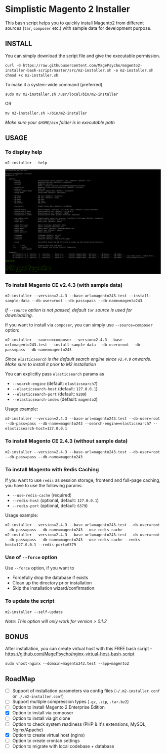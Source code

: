 # Simplistic Magento 2 Installer

This bash script helps you to quickly install Magento2 from different sources (`tar`, `composer` etc.) with sample data for development purpose.

## INSTALL
You can simply download the script file and give the executable permission.
```
curl -0 https://raw.githubusercontent.com/MagePsycho/magento2-installer-bash-script/master/src/m2-installer.sh -o m2-installer.sh
chmod +x m2-installer.sh
```

To make it a system-wide command (preferred)
```
sudo mv m2-installer.sh /usr/local/bin/m2-installer
```
OR
```
mv m2-installer.sh ~/bin/m2-installer
```
*Make sure your `$HOME/bin` folder is in executable path*

## USAGE
### To display help
```
m2-installer --help
```

![Magento 2 Installer Help](https://github.com/MagePsycho/magento2-installer-bash-script/raw/master/docs/magento2-installer-bash-script-help-v0.1.3.png "Magento2 Installer Help")

### To install Magento CE v2.4.3 (with sample data)
```
m2-installer --version=2.4.3 --base-url=magento243.test --install-sample-data --db-user=root --db-pass=pass --db-name=magento243
```

*If `--source` option is not passed, default `tar` source is used for downloading.*  

If you want to install via `composer`, you can simply use `--source=composer` option:
```
m2-installer --source=composer --version=2.4.3 --base-url=magento243.test --install-sample-data --db-user=root --db-pass=pass --db-name=magento243
```

*Since `elasticsearch` is the default search engine since `v2.4.0` onwards. Make sure to install it prior to M2 installation*  

You can explicitly pass `elasticsearch` params as
- `--search-engine` (default: `elasticsearch7`)
- `--elasticsearch-host` (default: `127.0.0.1`)
- `--elasticsearch-port` (default: `9200`)
- `--elasticsearch-index` (default: `magento2`)

Usage example:
```
m2-installer --version=2.4.3 --base-url=magento243.test --db-user=root --db-pass=pass --db-name=magento243 --search-engine=elasticsearch7 --elasticsearch-host=127.0.0.1
```

### To install Magento CE 2.4.3 (without sample data)
```
m2-installer --version=2.4.3 --base-url=magento243.test --db-user=root --db-pass=pass --db-name=magento243
```

### To install Magento with Redis Caching
If you want to use `redis` as session storage, frontend and full-page caching, you have to use the following params:
- `--use-redis-cache` (required)
- `--redis-host` (optional, default: `127.0.0.1`)
- `--redis-port` (optional, default: `6379`)

Usage example:
```
m2-installer --version=2.4.3 --base-url=magento243.test --db-user=root --db-pass=pass --db-name=magento243 --use-redis-cache
m2-installer --version=2.4.3 --base-url=magento243.test --db-user=root --db-pass=pass --db-name=magento243 --use-redis-cache --redis-host=127.0.0.1 --redis-port=6379
```

### Use of `--force` option
Use `--force` option, if you want to
- Forcefully drop the database if exists 
- Clean up the directory prior installation
- Skip the installation wizard/confirmation

### To update the script
```
m2-installer --self-update
```
*Note: This option will only work for version > 0.1.2*

## BONUS
After installation, you can create virtual host with this FREE bash script - 
https://github.com/MagePsycho/nginx-virtual-host-bash-script
```
sudo vhost-nginx --domain=magento243.test --app=magento2
```

## RoadMap
 - [ ] Support of installation parameters via config files (`~/.m2-installer.conf` or `./.m2-installer.conf`)
 - [ ] Support multiple compression types (`.gz`, `.zip`, `.tar.bz2`)
 - [ ] Option to install Magento 2 Enterprise Edition
 - [X] Option to install via composer
 - [ ] Option to install via git clone
 - [ ] Option to check system readiness (PHP & it's extensions, MySQL, Nginx/Apache)
 - [X] Option to create virtual host (nginx)
 - [ ] Option to create crontab settings
 - [ ] Option to migrate with local codebase + database
